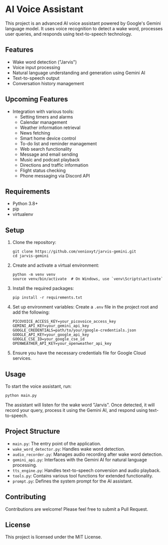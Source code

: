 # AI Voice Assistant

This project is an advanced AI voice assistant powered by Google's Gemini language model. It uses voice recognition to detect a wake word, processes user queries, and responds using text-to-speech technology.

## Features

- Wake word detection ("Jarvis")
- Voice input processing
- Natural language understanding and generation using Gemini AI
- Text-to-speech output
- Conversation history management

## Upcoming Features

- Integration with various tools:
  - Setting timers and alarms
  - Calendar management
  - Weather information retrieval
  - News fetching
  - Smart home device control
  - To-do list and reminder management
  - Web search functionality
  - Message and email sending
  - Music and podcast playback
  - Directions and traffic information
  - Flight status checking
  - Phone messaging via Discord API

## Requirements

- Python 3.8+
- pip
- virtualenv

## Setup

1. Clone the repository:
   ```
   git clone https://github.com/xenioxyt/jarvis-gemini.git
   cd jarvis-gemini
   ```

2. Create and activate a virtual environment:
   ```
   python -m venv venv
   source venv/bin/activate  # On Windows, use `venv\Scripts\activate`
   ```

3. Install the required packages:
   ```
   pip install -r requirements.txt
   ```

4. Set up environment variables:
   Create a `.env` file in the project root and add the following:
   ```
   PICOVOICE_ACCESS_KEY=your_picovoice_access_key
   GEMINI_API_KEY=your_gemini_api_key
   GOOGLE_CREDENTIALS=path/to/your/google-credentials.json
   GOOGLE_API_KEY=your_google_api_key
   GOOGLE_CSE_ID=your_google_cse_id
   OPENWEATHER_API_KEY=your_openweather_api_key
   ```

5. Ensure you have the necessary credentials file for Google Cloud services.

## Usage

To start the voice assistant, run:

```
python main.py
```

The assistant will listen for the wake word "Jarvis". Once detected, it will record your query, process it using the Gemini AI, and respond using text-to-speech.

## Project Structure

- `main.py`: The entry point of the application.
- `wake_word_detector.py`: Handles wake word detection.
- `audio_recorder.py`: Manages audio recording after wake word detection.
- `gemini_api.py`: Interfaces with the Gemini AI for natural language processing.
- `tts_engine.py`: Handles text-to-speech conversion and audio playback.
- `tools.py`: Contains various tool functions for extended functionality.
- `prompt.py`: Defines the system prompt for the AI assistant.

## Contributing

Contributions are welcome! Please feel free to submit a Pull Request.

## License

This project is licensed under the MIT License.
